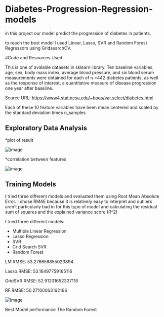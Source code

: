 # Diabetes-Progression-Regression-models
in this project our model predict the progression of diabetes in patients.

to reach the best model I used Linear, Lasso, SVR and Random Forest Regressors using GridsearchCV. 

#Code and Resources Used

This is one of avalable datasets in sklearn library. Ten baseline variables, age, sex, body mass index, average blood pressure, and six blood serum measurements were obtained for each of n =442 diabetes patients, as well as the response of interest, a quantitative measure of disease progression one year after baseline.

Source URL:
https://www4.stat.ncsu.edu/~boos/var.select/diabetes.html

Each of these 10 feature variables have been mean centered and scaled by the standard deviation times n_samples

## Exploratory Data Analysis
*plot of result

![image](https://user-images.githubusercontent.com/121250443/214771970-559bd2ab-c437-4e47-b21b-4ea8766df0d0.png)

*correlation between features

![image](https://user-images.githubusercontent.com/121250443/214772017-086a8d10-c1ba-4920-a68c-9859538149c6.png)


## Training Models


I tried three different models and evaluated them using Root Mean Absolute Error. I chose RMAE because it is relatively easy to interpret and outliers aren’t particularly bad in for this type of model and calculating the residual sum of squares and the explained variance score (R^2)




I tried three different models:

* Multiple Linear Regression 
* Lasso Regression
* SVR
* Grid Search SVR
* Random Forest


LM.RMSE: 53.276656855023894

Lasso.RMSE: 53.16497759165116

GridSVR.RMSE: 52.91201652337118

RF.RMSE: 50.27100063162166

![image](https://user-images.githubusercontent.com/121250443/214772840-a7e66466-c307-4f78-83ae-6dad67f2e852.png)

Best Model performance
The Random Forest 


